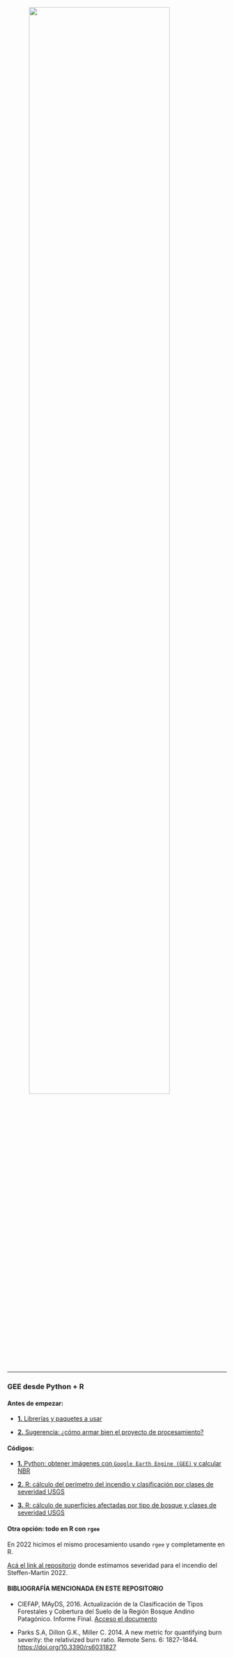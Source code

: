 
<img src="_images/1_caratula_readme.png" width="80%" style="display: block; margin: auto;" />

------------------------------------------------------------------------

### **GEE desde Python + R**

#### **Antes de empezar:**

- [**1.** Librerías y paquetes a usar]()

- [**2.** Sugerencia: ¿cómo armar bien el proyecto de procesamiento?]()

#### **Códigos:**

- [**1.** Python: obtener imágenes con `Google Earth Engine (GEE)` y
  calcular
  NBR](https://github.com/romina-gonzalez-musso/Severidad_incendios/tree/main/_mds/1_Python_notebooks_GEE.md)

- [**2.** R: cálculo del perímetro del incendio y clasificación por
  clases de severidad
  USGS](https://github.com/romina-gonzalez-musso/Severidad_incendios/blob/main/_mds/2_R_perimetro_superficies.md)

- [**3.** R: cálculo de superficies afectadas por tipo de bosque y
  clases de severidad
  USGS](https://github.com/romina-gonzalez-musso/Severidad_incendios/blob/main/_mds/3_R_Supeficies_tipo_ftal.md)

#### **Otra opción: todo en R con `rgee`**

En 2022 hicimos el mismo procesamiento usando `rgee` y completamente en
R.

[Acá el link al
repositorio](https://github.com/romina-gonzalez-musso/Severidad_Incendio-Steffen-Martin22?tab=readme-ov-file)
donde estimamos severidad para el incendio del Steffen-Martin 2022.

#### **BIBLIOGRAFÍA MENCIONADA EN ESTE REPOSITORIO**

- CIEFAP, MAyDS, 2016. Actualización de la Clasificación de Tipos
  Forestales y Cobertura del Suelo de la Región Bosque Andino
  Patagónico. Informe Final. [Acceso el
  documento](https://www.argentina.gob.ar/sites/default/files/informe_final_ccs_bap_20160712.pdf)

- Parks S.A, Dillon G.K., Miller C. 2014. A new metric for quantifying
  burn severity: the relativized burn ratio. Remote Sens. 6: 1827-1844.
  <https://doi.org/10.3390/rs6031827>

